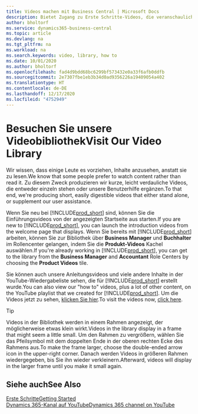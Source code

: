 ```yaml
---
title: Videos machen mit Business Central | Microsoft Docs
description: Bietet Zugang zu Erste Schritte-Videos, die veranschaulichen, wie häufige Aufgaben ausgeführt werden.
author: bholtorf
ms.service: dynamics365-business-central
ms.topic: article
ms.devlang: na
ms.tgt_pltfrm: na
ms.workload: na
ms.search.keywords: video, library, how to
ms.date: 10/01/2020
ms.author: bholtorf
ms.openlocfilehash: fad4d9bdd68bc6299bf573432e0a33f6afb0ddfb
ms.sourcegitcommit: 2e7307fbe1eb3b34d0ad9356226a19409054a402
ms.translationtype: HT
ms.contentlocale: de-DE
ms.lasthandoff: 12/17/2020
ms.locfileid: "4752949"
---
```

# <a name="visit-our-video-library"></a><span data-ttu-id="a7dfa-103">Besuchen Sie unsere Videobibliothek</span><span class="sxs-lookup"><span data-stu-id="a7dfa-103">Visit Our Video Library</span></span>

<span data-ttu-id="a7dfa-104">Wir wissen, dass einige Leute es vorziehen, Inhalte anzusehen, anstatt sie zu lesen.</span><span class="sxs-lookup"><span data-stu-id="a7dfa-104">We know that some people prefer to watch content rather than read it.</span></span> <span data-ttu-id="a7dfa-105">Zu diesem Zweck produzieren wir kurze, leicht verdauliche Videos, die entweder einzeln stehen oder unsere Benutzerhilfe ergänzen.</span><span class="sxs-lookup"><span data-stu-id="a7dfa-105">To that end, we're producing short, easily digestible videos that either stand alone, or supplement our user assistance.</span></span>  

<span data-ttu-id="a7dfa-106">Wenn Sie neu bei [!INCLUDE[prod_short](includes/prod_short.md)] sind, können Sie die Einführungsvideos von der angezeigten Startseite aus starten.</span><span class="sxs-lookup"><span data-stu-id="a7dfa-106">If you are new to [!INCLUDE[prod_short](includes/prod_short.md)], you can launch the introduction videos from the welcome page that displays.</span></span> <span data-ttu-id="a7dfa-107">Wenn Sie bereits mit [!INCLUDE[prod_short](includes/prod_short.md)] arbeiten, können Sie zur Bibliothek über **Business Manager** und **Buchhalter** im Rollencenter gelangen, indem Sie die **Produkt-Videos** Kachel auswählen.</span><span class="sxs-lookup"><span data-stu-id="a7dfa-107">If you're already working in [!INCLUDE[prod_short](includes/prod_short.md)], you can get to the library from the **Business Manager** and **Accountant** Role Centers by choosing the **Product Videos** tile.</span></span>  

<span data-ttu-id="a7dfa-108">Sie können auch unsere Anleitungsvideos und viele andere Inhalte in der YouTube-Wiedergabeliste sehen, die für [!INCLUDE[prod_short](includes/prod_short.md)] erstellt wurde.</span><span class="sxs-lookup"><span data-stu-id="a7dfa-108">You can also view our "how to" videos, plus a lot of other content, on the YouTube playlist that we created for [!INCLUDE[prod_short](includes/prod_short.md)].</span></span> <span data-ttu-id="a7dfa-109">Um die Videos jetzt zu sehen, [klicken Sie hier](https://go.microsoft.com/fwlink/?linkid=851533).</span><span class="sxs-lookup"><span data-stu-id="a7dfa-109">To visit the videos now, [click here](https://go.microsoft.com/fwlink/?linkid=851533).</span></span>

> [!Tip]  
> <span data-ttu-id="a7dfa-110">Videos in der Bibliothek werden in einem Rahmen angezeigt, der möglicherweise etwas klein wirkt.</span><span class="sxs-lookup"><span data-stu-id="a7dfa-110">Videos in the library display in a frame that might seem a little small.</span></span> <span data-ttu-id="a7dfa-111">Um den Rahmen zu vergrößern, wählen Sie das Pfeilsymbol mit dem doppelten Ende in der oberen rechten Ecke des Rahmens aus.</span><span class="sxs-lookup"><span data-stu-id="a7dfa-111">To make the frame larger, choose the double-ended arrow icon in the upper-right corner.</span></span> <span data-ttu-id="a7dfa-112">Danach werden Videos in größeren Rahmen wiedergegeben, bis Sie ihn wieder verkleinern.</span><span class="sxs-lookup"><span data-stu-id="a7dfa-112">Afterward, videos will display in the larger frame until you make it small again.</span></span>

## <a name="see-also"></a><span data-ttu-id="a7dfa-113">Siehe auch</span><span class="sxs-lookup"><span data-stu-id="a7dfa-113">See Also</span></span>

[<span data-ttu-id="a7dfa-114">Erste Schritte</span><span class="sxs-lookup"><span data-stu-id="a7dfa-114">Getting Started</span></span>](product-get-started.md)  
[<span data-ttu-id="a7dfa-115">Dynamics 365-Kanal auf YouTube</span><span class="sxs-lookup"><span data-stu-id="a7dfa-115">Dynamics 365 channel on YouTube</span></span>](https://www.youtube.com/channel/UCJGCg4rB3QSs8y_1FquelBQ)  
